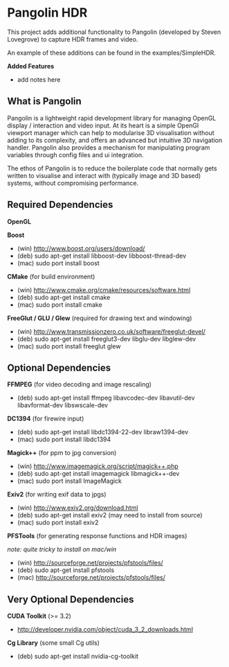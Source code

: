 Pangolin HDR
============

This project adds additional functionality to Pangolin (developed by 
Steven Lovegrove) to capture HDR frames and video.

An example of these additions can be found in the examples/SimpleHDR.

__Added Features__

* add notes here

What is Pangolin
----------------

Pangolin is a lightweight rapid development library for managing OpenGL
display / interaction and video input. At its heart is a simple OpenGl
viewport manager which can help to modularise 3D visualisation without
adding to its complexity, and offers an advanced but intuitive 3D
navigation handler. Pangolin also provides a mechanism for manipulating
program variables through config files and ui integration.

The ethos of Pangolin is to reduce the boilerplate code that normally
gets written to visualise and interact with (typically image and 3D
based) systems, without compromising performance.

Required Dependencies
---------------------

__OpenGL__

__Boost__ 

* (win) http://www.boost.org/users/download/
* (deb) sudo apt-get install libboost-dev libboost-thread-dev
* (mac) sudo port install boost

__CMake__ (for build environment)

* (win) http://www.cmake.org/cmake/resources/software.html
* (deb) sudo apt-get install cmake
* (mac) sudo port install cmake

__FreeGlut / GLU / Glew__ (required for drawing text and windowing)

* (win) http://www.transmissionzero.co.uk/software/freeglut-devel/
* (deb) sudo apt-get install freeglut3-dev libglu-dev libglew-dev
* (mac) sudo port install freeglut glew

Optional Dependencies
---------------------

__FFMPEG__ (for video decoding and image rescaling)

* (deb) sudo apt-get install ffmpeg libavcodec-dev libavutil-dev libavformat-dev libswscale-dev

__DC1394__ (for firewire input)

* (deb) sudo apt-get install libdc1394-22-dev libraw1394-dev
* (mac) sudo port install libdc1394

__Magick++__ (for ppm to jpg conversion)
 
* (win) http://www.imagemagick.org/script/magick++.php
* (deb) sudo apt-get install imagemagick libmagick++-dev
* (mac) sudo port install ImageMagick
	
__Exiv2__ (for writing exif data to jpgs)

* (win) http://www.exiv2.org/download.html
* (deb) sudo apt-get install exiv2 (may need to install from source)
* (mac) sudo port install exiv2

__PFSTools__ (for generating response functions and HDR images)

_note: quite tricky to install on mac/win_

* (win) http://sourceforge.net/projects/pfstools/files/
* (deb) sudo apt-get install pfstools
* (mac) http://sourceforge.net/projects/pfstools/files/

Very Optional Dependencies
--------------------------

__CUDA Toolkit__ (>= 3.2)

* http://developer.nvidia.com/object/cuda_3_2_downloads.html

__Cg Library__ (some small Cg utils)

* (deb) sudo apt-get install nvidia-cg-toolkit

